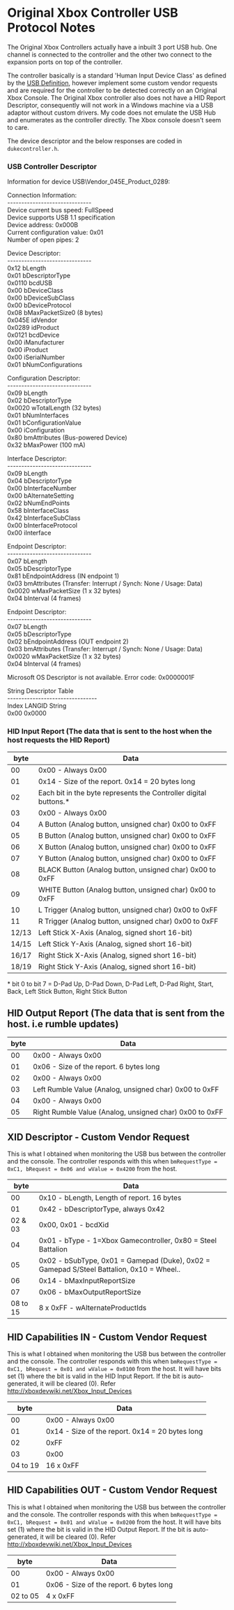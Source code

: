 
# Original Xbox Controller USB Protocol Notes
The Original Xbox Controllers actually have a inbuilt 3 port USB hub. One channel is connected to the controller and the other two connect to the expansion ports on top of the controller.

The controller basically is a standard 'Human Input Device Class' as defined by the [USB Definition](https://www.usb.org/hid), however implement some custom vendor requests and are required for the controller to be detected correctly on an Original Xbox Console. The Original Xbox controller also does not have a HID Report Descriptor, consequently will not work in a Windows machine via a USB adaptor without custom drivers.
My code does not emulate the USB Hub and enumerates as the controller directly. The Xbox console doesn't seem to care.

The device descriptor and the below responses are coded in `dukecontroller.h`.

### USB Controller Descriptor
Information for device USB\Vendor_045E_Product_0289:


Connection Information:\
------------------------------\
Device current bus speed: FullSpeed\
Device supports USB 1.1 specification\
Device address: 0x000B\
Current configuration value: 0x01\
Number of open pipes: 2


Device Descriptor:\
------------------------------\
0x12	bLength\
0x01	bDescriptorType\
0x0110	bcdUSB\
0x00	bDeviceClass\
0x00	bDeviceSubClass\
0x00	bDeviceProtocol\
0x08	bMaxPacketSize0   (8 bytes)\
0x045E	idVendor\
0x0289	idProduct\
0x0121	bcdDevice\
0x00	iManufacturer\
0x00	iProduct\
0x00	iSerialNumber\
0x01	bNumConfigurations


Configuration Descriptor:\
------------------------------\
0x09	bLength\
0x02	bDescriptorType\
0x0020	wTotalLength   (32 bytes)\
0x01	bNumInterfaces\
0x01	bConfigurationValue\
0x00	iConfiguration\
0x80	bmAttributes   (Bus-powered Device)\
0x32	bMaxPower      (100 mA)


Interface Descriptor:\
------------------------------\
0x09	bLength\
0x04	bDescriptorType\
0x00	bInterfaceNumber\
0x00	bAlternateSetting\
0x02	bNumEndPoints\
0x58	bInterfaceClass\
0x42	bInterfaceSubClass\
0x00	bInterfaceProtocol\
0x00	iInterface


Endpoint Descriptor:\
------------------------------\
0x07	bLength\
0x05	bDescriptorType\
0x81	bEndpointAddress  (IN endpoint 1)\
0x03	bmAttributes      (Transfer: Interrupt / Synch: None / Usage: Data)\
0x0020	wMaxPacketSize    (1 x 32 bytes)\
0x04	bInterval         (4 frames)


Endpoint Descriptor:\
------------------------------\
0x07	bLength\
0x05	bDescriptorType\
0x02	bEndpointAddress  (OUT endpoint 2)\
0x03	bmAttributes      (Transfer: Interrupt / Synch: None / Usage: Data)\
0x0020	wMaxPacketSize    (1 x 32 bytes)\
0x04	bInterval         (4 frames)

Microsoft OS Descriptor is not available. Error code: 0x0000001F

String Descriptor Table\
--------------------------------\
Index  LANGID  String\
0x00   0x0000




### HID Input Report (The data that is sent to the host when the host requests the HID Report)
| byte | Data |
| --- | --- |
| 00 | 0x00 - Always 0x00 |
| 01 | 0x14 - Size of the report. 0x14 = 20 bytes long |
| 02 | Each bit in the byte represents the Controller digital buttons.*|
| 03 | 0x00 - Always 0x00 |
| 04 | A Button (Analog button, unsigned char) 0x00 to 0xFF |
| 05 | B Button (Analog button, unsigned char) 0x00 to 0xFF |
| 06 | X Button (Analog button, unsigned char) 0x00 to 0xFF |
| 07 | Y Button (Analog button, unsigned char) 0x00 to 0xFF |
| 08 | BLACK Button (Analog button, unsigned char) 0x00 to 0xFF |
| 09 | WHITE Button (Analog button, unsigned char) 0x00 to 0xFF |
| 10 | L Trigger (Analog button, unsigned char) 0x00 to 0xFF |
| 11 | R Trigger (Analog button, unsigned char) 0x00 to 0xFF |
| 12/13 | Left Stick X-Axis (Analog, signed short 16-bit) |
| 14/15 | Left Stick Y-Axis (Analog, signed short 16-bit) |
| 16/17 | Right Stick X-Axis (Analog, signed short 16-bit) |
| 18/19 | Right Stick Y-Axis (Analog, signed short 16-bit) |

\* bit 0 to bit 7 = D-Pad Up, D-Pad Down, D-Pad Left, D-Pad Right, Start, Back, Left Stick Button, Right Stick Button

## HID Output Report (The data that is sent from the host. i.e rumble updates)
| byte | Data |
| --- | --- |
| 00 | 0x00 - Always 0x00 |
| 01 | 0x06 - Size of the report. 6 bytes long |
| 02 | 0x00 - Always 0x00 |
| 03 | Left Rumble Value (Analog, unsigned char) 0x00 to 0xFF |
| 04 | 0x00 - Always 0x00 |
| 05 | Right Rumble Value (Analog, unsigned char) 0x00 to 0xFF |

## XID Descriptor - Custom Vendor Request
This is what I obtained when monitoring the USB bus between the controller and the console.
The controller responds with this when `bmRequestType = 0xC1, bRequest = 0x06 and wValue = 0x4200` from the host.

| byte | Data |
| --- | --- |
| 00 | 0x10 - bLength, Length of report. 16 bytes |
| 01 | 0x42 - bDescriptorType, always 0x42 |
| 02 & 03 | 0x00, 0x01 - bcdXid  |
| 04 | 0x01 - bType - 1=Xbox Gamecontroller, 0x80 = Steel Battalion |
| 05 | 0x02 - bSubType, 0x01 = Gamepad (Duke), 0x02 = Gamepad S/Steel Battalion, 0x10 = Wheel.. |
| 06 | 0x14 - bMaxInputReportSize |
| 07 | 0x06 - bMaxOutputReportSize |
| 08 to 15 | 8 x 0xFF - wAlternateProductIds |

## HID Capabilities IN - Custom Vendor Request
This is what I obtained when monitoring the USB bus between the controller and the console.
The controller responds with this when `bmRequestType = 0xC1, bRequest = 0x01 and wValue = 0x0100` from the host.
It will have bits set (1) where the bit is valid in the HID Input Report.
If the bit is auto-generated, it will be cleared (0). Refer http://xboxdevwiki.net/Xbox_Input_Devices

| byte | Data |
| --- | --- |
| 00 | 0x00 - Always 0x00 |
| 01 | 0x14 - Size of the report. 0x14 = 20 bytes long |
| 02 | 0xFF |
| 03 | 0x00 |
| 04 to 19 | 16 x 0xFF |

## HID Capabilities OUT - Custom Vendor Request
This is what I obtained when monitoring the USB bus between the controller and the console.
The controller responds with this when `bmRequestType = 0xC1, bRequest = 0x01 and wValue = 0x0200` from the host.
It will have bits set (1) where the bit is valid in the HID Output Report.
If the bit is auto-generated, it will be cleared (0). Refer http://xboxdevwiki.net/Xbox_Input_Devices

| byte | Data |
| --- | --- |
| 00 | 0x00 - Always 0x00 |
| 01 | 0x06 - Size of the report. 6 bytes long |
| 02 to 05 | 4 x 0xFF |